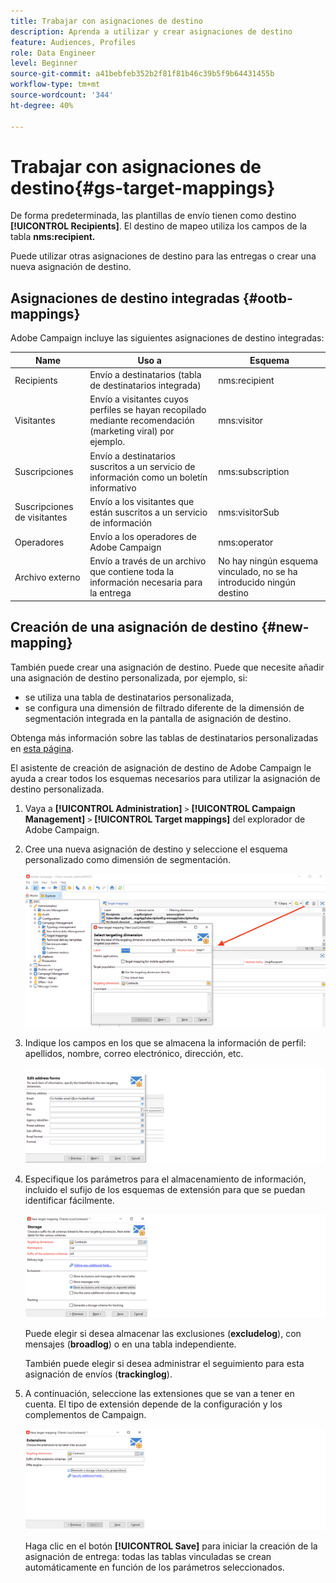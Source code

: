 ```yaml
---
title: Trabajar con asignaciones de destino
description: Aprenda a utilizar y crear asignaciones de destino
feature: Audiences, Profiles
role: Data Engineer
level: Beginner
source-git-commit: a41bebfeb352b2f81f81b46c39b5f9b64431455b
workflow-type: tm+mt
source-wordcount: '344'
ht-degree: 40%

---
```


# Trabajar con asignaciones de destino{#gs-target-mappings}

De forma predeterminada, las plantillas de envío tienen como destino **[!UICONTROL Recipients]**. El destino de mapeo utiliza los campos de la tabla **nms:recipient.**

Puede utilizar otras asignaciones de destino para las entregas o crear una nueva asignación de destino.

## Asignaciones de destino integradas {#ootb-mappings}

Adobe Campaign incluye las siguientes asignaciones de destino integradas:

| Name | Uso a | Esquema |
|---|---|---|
| Recipients | Envío a destinatarios (tabla de destinatarios integrada) | nms:recipient |
| Visitantes | Envío a visitantes cuyos perfiles se hayan recopilado mediante recomendación (marketing viral) por ejemplo. | mns:visitor |
| Suscripciones | Envío a destinatarios suscritos a un servicio de información como un boletín informativo | nms:subscription |
| Suscripciones de visitantes | Envío a los visitantes que están suscritos a un servicio de información | nms:visitorSub |
| Operadores | Envío a los operadores de Adobe Campaign | nms:operator |
| Archivo externo | Envío a través de un archivo que contiene toda la información necesaria para la entrega | No hay ningún esquema vinculado, no se ha introducido ningún destino |

## Creación de una asignación de destino {#new-mapping}

También puede crear una asignación de destino. Puede que necesite añadir una asignación de destino personalizada, por ejemplo, si:

* se utiliza una tabla de destinatarios personalizada,
* se configura una dimensión de filtrado diferente de la dimensión de segmentación integrada en la pantalla de asignación de destino.

Obtenga más información sobre las tablas de destinatarios personalizadas en [esta página](../dev/custom-recipient.md).

El asistente de creación de asignación de destino de Adobe Campaign le ayuda a crear todos los esquemas necesarios para utilizar la asignación de destino personalizada.

1. Vaya a **[!UICONTROL Administration]** `>` **[!UICONTROL Campaign Management]** `>` **[!UICONTROL Target mappings]** del explorador de Adobe Campaign.

1. Cree una nueva asignación de destino y seleccione el esquema personalizado como dimensión de segmentación.

   ![](assets/new-target-mapping.png)


1. Indique los campos en los que se almacena la información de perfil: apellidos, nombre, correo electrónico, dirección, etc.

   ![](assets/wf_new_mapping_define_join.png)

1. Especifique los parámetros para el almacenamiento de información, incluido el sufijo de los esquemas de extensión para que se puedan identificar fácilmente.

   ![](assets/wf_new_mapping_define_names.png)

   Puede elegir si desea almacenar las exclusiones (**excludelog**), con mensajes (**broadlog**) o en una tabla independiente.

   También puede elegir si desea administrar el seguimiento para esta asignación de envíos (**trackinglog**).

1. A continuación, seleccione las extensiones que se van a tener en cuenta. El tipo de extensión depende de la configuración y los complementos de Campaign.

   ![](assets/wf_new_mapping_define_extensions.png)

   Haga clic en el botón **[!UICONTROL Save]** para iniciar la creación de la asignación de entrega: todas las tablas vinculadas se crean automáticamente en función de los parámetros seleccionados.

